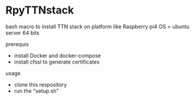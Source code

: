 # RpyTTNstack

bash macro to install TTN stack on platform like Raspberry pi4 
OS = ubuntu server 64 bits

prerequis
- install Docker and docker-compose 
- install cfssl to generate certificates

usage
- clone this respository
- run the "setup.sh"
